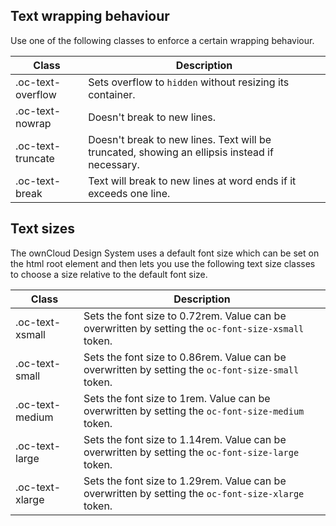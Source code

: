 ## Text wrapping behaviour

Use one of the following classes to enforce a certain wrapping behaviour.

| Class             | Description                                                                                   |
| ----------------- | --------------------------------------------------------------------------------------------- |
| .oc-text-overflow | Sets overflow to `hidden` without resizing its container.                                     |
| .oc-text-nowrap   | Doesn't break to new lines.                                                                   |
| .oc-text-truncate | Doesn't break to new lines. Text will be truncated, showing an ellipsis instead if necessary. |
| .oc-text-break    | Text will break to new lines at word ends if it exceeds one line.                             |

## Text sizes

The ownCloud Design System uses a default font size which can be set on the html root element and then lets you use the
following text size classes to choose a size relative to the default font size.

| Class           | Description                                                                                         |
|-----------------|-----------------------------------------------------------------------------------------------------|
| .oc-text-xsmall | Sets the font size to 0.72rem. Value can be overwritten by setting the `oc-font-size-xsmall` token. |
| .oc-text-small  | Sets the font size to 0.86rem. Value can be overwritten by setting the `oc-font-size-small` token.  |
| .oc-text-medium | Sets the font size to 1rem. Value can be overwritten by setting the `oc-font-size-medium` token.    |
| .oc-text-large  | Sets the font size to 1.14rem. Value can be overwritten by setting the `oc-font-size-large` token.  |
| .oc-text-xlarge | Sets the font size to 1.29rem. Value can be overwritten by setting the `oc-font-size-xlarge` token. |
